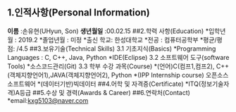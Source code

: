
## 1.인적사항(Personal Information)
**이름** :손유현(UHyun, Son)
**생년월일** :00.02.15
##2.학력 사항(Education)
*입학년월 : 2019.2
*졸업년월 : 미정
*출신 학교: 한성대학교
*전공 : 컴퓨터공학부
*평균/평점:  /4.5
##3.보유기술(Technical Skills)
3.1 기초지식(Basics)
 *Programming Languages : C, C++, Java, Python
 *IDE(Eclipse)
3.2 소프트웨어 도구(software Tools)
 *소스코드관리(Git)
3.3 학부 수강 과목(Course)
 *(언어)C(컴프1,컴프2), C++(객체지향언어1),JAVA(객체지향언어2), Python
 *(IPP Internship course) 오픈소스소프트웨어
 *(데이터기반)빅데이터
##4.어학 및 자격증(Certificate)
 *ITQ(정보기술자격)A등급
##5.수상 및 경력(Awards & Career)
##6.연락처(Contact)
 *email:kxg5103@naver.com

